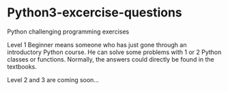 # Python3-excercise-questions
Python challenging programming exercises

Level 1	Beginner means someone who has just gone through an introductory Python course. He can solve some problems with 1 or 2 Python classes or functions. Normally, the answers could directly be found in the textbooks.

Level 2 and 3 are coming soon...
